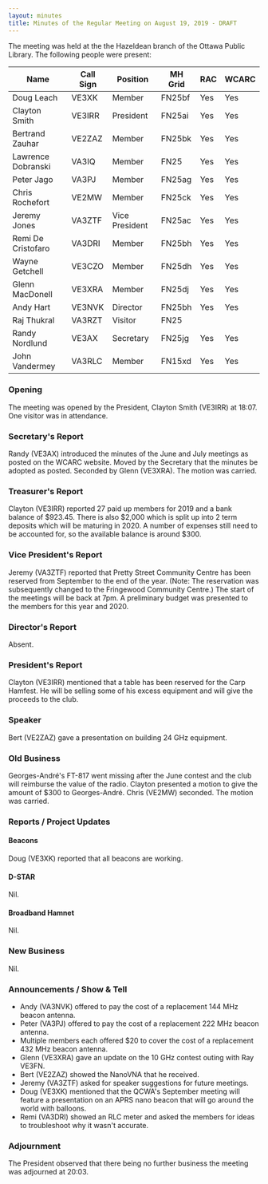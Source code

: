 ```yaml
---
layout: minutes
title: Minutes of the Regular Meeting on August 19, 2019 - DRAFT
---
```


The meeting was held at the the Hazeldean branch of the Ottawa Public Library.
The following people were present:

| Name                   | Call Sign  | Position         | MH Grid | RAC | WCARC |
|------------------------|------------|------------------|---------|-----|-------|
| Doug Leach             | VE3XK      | Member           | FN25bf  | Yes | Yes   |
| Clayton Smith          | VE3IRR     | President        | FN25ai  | Yes | Yes   |
| Bertrand Zauhar        | VE2ZAZ     | Member           | FN25bk  | Yes | Yes   |
| Lawrence Dobranski     | VA3IQ      | Member           | FN25    | Yes | Yes   |
| Peter Jago             | VA3PJ      | Member           | FN25ag  | Yes | Yes   |
| Chris Rochefort        | VE2MW      | Member           | FN25ck  | Yes | Yes   |
| Jeremy Jones           | VA3ZTF     | Vice President   | FN25ac  | Yes | Yes   |
| Remi De Cristofaro     | VA3DRI     | Member           | FN25bh  | Yes | Yes   |
| Wayne Getchell         | VE3CZO     | Member           | FN25dh  | Yes | Yes   |
| Glenn MacDonell        | VE3XRA     | Member           | FN25dj  | Yes | Yes   |
| Andy Hart              | VE3NVK     | Director         | FN25bh  | Yes | Yes   |
| Raj Thukral            | VA3RZT     | Visitor          | FN25    |     |       |
| Randy Nordlund         | VE3AX      | Secretary        | FN25jg  | Yes | Yes   |
| John Vandermey         | VA3RLC     | Member           | FN15xd  | Yes | Yes   |

### Opening

The meeting was opened by the President, Clayton Smith (VE3IRR) at 18:07.
One visitor was in attendance.

### Secretary's Report

Randy (VE3AX) introduced the minutes of the June and July meetings as posted
on the WCARC website. Moved by the Secretary that the minutes be adopted as
posted. Seconded by Glenn (VE3XRA). The motion was carried.

### Treasurer's Report

Clayton (VE3IRR) reported 27 paid up members for 2019 and a bank balance of
$923.45. There is also $2,000 which is split up into 2 term deposits which
will be maturing in 2020. A number of expenses still need to be accounted for,
so the available balance is around $300.

### Vice President's Report

Jeremy (VA3ZTF) reported that Pretty Street Community Centre has been reserved
from September to the end of the year. (Note: The reservation was subsequently
changed to the Fringewood Community Centre.) The start of the meetings will be
back at 7pm. A preliminary budget was presented to the members for this year
and 2020.

### Director's Report

Absent.

### President's Report

Clayton (VE3IRR) mentioned that a table has been reserved for the Carp
Hamfest. He will be selling some of his excess equipment and will give the
proceeds to the club.

### Speaker

Bert (VE2ZAZ) gave a presentation on building 24 GHz equipment.

### Old Business

Georges-André's FT-817 went missing after the June contest and the club will
reimburse the value of the radio. Clayton presented a motion to give the
amount of $300 to Georges-André. Chris (VE2MW) seconded. The motion was
carried.

### Reports / Project Updates

#### Beacons

Doug (VE3XK) reported that all beacons are working.

#### D-STAR

Nil.

#### Broadband Hamnet

Nil.

### New Business

Nil.

### Announcements / Show & Tell

* Andy (VA3NVK) offered to pay the cost of a replacement 144 MHz beacon antenna.
* Peter (VA3PJ) offered to pay the cost of a replacement 222 MHz beacon antenna.
* Multiple members each offered $20 to cover the cost of a replacement 432 MHz beacon antenna.
* Glenn (VE3XRA) gave an update on the 10 GHz contest outing with Ray VE3FN.
* Bert (VE2ZAZ) showed the NanoVNA that he received.
* Jeremy (VA3ZTF) asked for speaker suggestions for future meetings.
* Doug (VE3XK) mentioned that the QCWA's September meeting will feature a presentation on an APRS nano beacon that will go around the world with balloons.
* Remi (VA3DRI) showed an RLC meter and asked the members for ideas to troubleshoot why it wasn't accurate.

### Adjournment

The President observed that there being no further business the meeting was
adjourned at 20:03.
